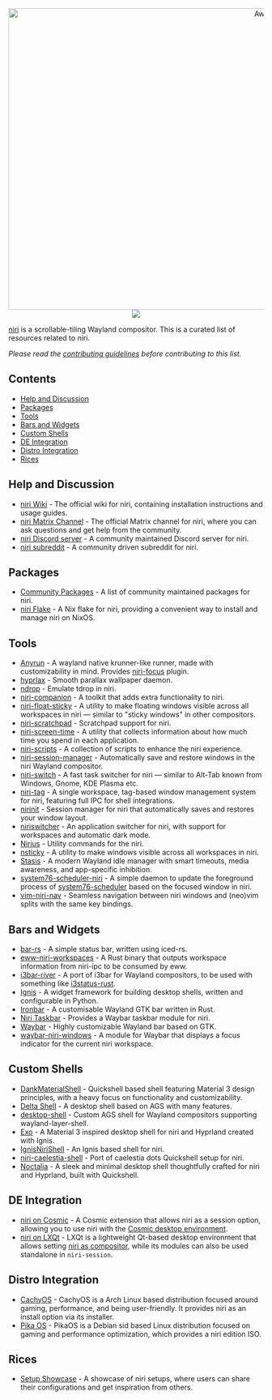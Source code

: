<!--lint disable awesome-heading-->
<div align=center><img width="1058" height="595" alt="Awesome X niri" src="https://github.com/user-attachments/assets/4e12eacc-d5eb-433f-b27e-b26e04ea23b4" /></div>
<div align=center><img src="https://awesome.re/badge-flat.svg" /></div>

[niri](https://github.com/YaLTeR/niri) is a scrollable-tiling Wayland compositor. This is a curated list of resources related to niri.

_Please read the [contributing guidelines](CONTRIBUTING.md) before contributing to this list._

## Contents
- [Help and Discussion](#help-and-discussion)
- [Packages](#packages)
- [Tools](#tools)
- [Bars and Widgets](#bars-and-widgets)
- [Custom Shells](#custom-shells)
- [DE Integration](#de-integration)
- [Distro Integration](#distro-integration)
- [Rices](#rices)

## Help and Discussion
<!--We break the alphbetical order here because we would like to keep the official ones before the community maintained ones-->
- [niri Wiki](https://yalter.github.io/niri/) - The official wiki for niri, containing installation instructions and usage guides.
- [niri Matrix Channel](https://matrix.to/#/#niri:matrix.org) - The official Matrix channel for niri, where you can ask questions and get help from the community.
- [niri Discord server](https://discord.gg/vT8Sfjy7sx) - A community maintained Discord server for niri.
- [niri subreddit](https://www.reddit.com/r/niri) - A community driven subreddit for niri.

## Packages
- [Community Packages](https://repology.org/project/niri/packages) - A list of community maintained packages for niri.
- [niri Flake](https://github.com/sodiboo/niri-flake) - A Nix flake for niri, providing a convenient way to install and manage niri on NixOS.

## Tools
- [Anyrun](https://github.com/anyrun-org/anyrun) - A wayland native krunner-like runner, made with customizability in mind. Provides [niri-focus](https://github.com/anyrun-org/anyrun/blob/master/plugins/niri-focus/README.md) plugin.
- [hyprlax](https://github.com/sandwichfarm/hyprlax) - Smooth parallax wallpaper daemon.
- [ndrop](https://github.com/Schweber/ndrop) - Emulate tdrop in niri.
- [niri-companion](https://github.com/dybdeskarphet/niri-companion) - A toolkit that adds extra functionality to niri.
- [niri-float-sticky](https://github.com/probeldev/niri-float-sticky) - A utility to make floating windows visible across all workspaces in niri — similar to "sticky windows" in other compositors.
- [niri-scratchpad](https://github.com/gvolpe/niri-scratchpad) - Scratchpad support for niri.
- [niri-screen-time](https://github.com/probeldev/niri-screen-time) - A utility that collects information about how much time you spend in each application.
- [niri-scripts](https://github.com/0xwal/niri-scripts) - A collection of scripts to enhance the niri experience.
- [niri-session-manager](https://github.com/MTeaHead/niri-session-manager) - Automatically save and restore windows in the niri Wayland compositor.
- [niri-switch](https://github.com/Kiki-Bouba-Team/niri-switch) - A fast task switcher for niri — similar to Alt-Tab known from Windows, Gnome, KDE Plasma etc.
- [niri-tag](https://git.atagen.co/atagen/niri-tag) - A single workspace, tag-based window management system for niri, featuring full IPC for shell integrations.
- [nirinit](https://github.com/amaanq/nirinit) - Session manager for niri that automatically saves and restores your window layout.
- [niriswitcher](https://github.com/isaksamsten/niriswitcher) - An application switcher for niri, with support for workspaces and automatic dark mode.
- [Nirius](https://sr.ht/~tsdh/nirius) - Utility commands for the niri.
- [nsticky](https://github.com/lonerOrz/nsticky) - A utility to make windows visible across all workspaces in niri.
- [Stasis](https://github.com/saltnpepper97/stasis) - A modern Wayland idle manager with smart timeouts, media awareness, and app-specific inhibition.
- [system76-scheduler-niri](https://github.com/Kirottu/system76-scheduler-niri) - A simple daemon to update the foreground process of [system76-scheduler](https://github.com/pop-os/system76-scheduler) based on the focused window in niri.
- [vim-niri-nav](https://github.com/andergrim/vim-niri-nav) - Seamless navigation between niri windows and (neo)vim splits with the same key bindings.

## Bars and Widgets
- [bar-rs](https://github.com/faervan/bar-rs) - A simple status bar, written using iced-rs.
- [eww-niri-workspaces](https://github.com/druskus20/eww-niri-workspaces) - A Rust binary that outputs workspace information from niri-ipc to be consumed by eww.
- [i3bar-river](https://github.com/MaxVerevkin/i3bar-river) - A port of i3bar for Wayland compositors, to be used with something like [i3status-rust](https://github.com/greshake/i3status-rust).
- [Ignis](https://github.com/linkfrg/ignis) - A widget framework for building desktop shells, written and configurable in Python.
- [Ironbar](https://github.com/JakeStanger/ironbar) - A customisable Wayland GTK bar written in Rust.
- [Niri Taskbar](https://github.com/LawnGnome/niri-taskbar) - Provides a Waybar taskbar module for niri.
- [Waybar](https://github.com/Alexays/Waybar) - Highly customizable Wayland bar based on GTK.
- [waybar-niri-windows](https://github.com/calico32/waybar-niri-windows) - A module for Waybar that displays a focus indicator for the current niri workspace.

## Custom Shells
- [DankMaterialShell](https://github.com/AvengeMedia/DankMaterialShell) - Quickshell based shell featuring Material 3 design principles, with a heavy focus on functionality and customizability.
- [Delta Shell](https://github.com/Sinomor/delta-shell) - A desktop shell based on AGS with many features.
- [desktop-shell](https://github.com/hashankur/desktop-shell) - Custom AGS shell for Wayland compositors supporting wayland-layer-shell.
- [Exo](https://github.com/debuggyo/Exo) - A Material 3 inspired desktop shell for niri and Hyprland created with Ignis.
- [IgnisNiriShell](https://github.com/lost-melody/IgnisNiriShell) - An Ignis based shell for niri.
- [niri-caelestia-shell](https://github.com/jutraim/niri-caelestia-shell) - Port of caelestia dots Quickshell setup for niri.
- [Noctalia](https://github.com/Ly-sec/Noctalia) - A sleek and minimal desktop shell thoughtfully crafted for niri and Hyprland, built with Quickshell.

## DE Integration
- [niri on Cosmic](https://github.com/Drakulix/cosmic-ext-extra-sessions) - A Cosmic extension that allows niri as a session option, allowing you to use niri with the [Cosmic desktop environment](https://github.com/pop-os/cosmic-epoch).
- [niri on LXQt](https://lxqt-project.org) - LXQt is a lightweight Qt-based desktop environment that allows setting [niri as compositor](https://github.com/lxqt/lxqt/wiki/ConfigWaylandSettings), while its modules can also be used standalone in `niri-session`.

## Distro Integration
- [CachyOS](https://wiki.cachyos.org/configuration/desktop_environments/niri) - CachyOS is a Arch Linux based distribution focused around gaming, performance, and being user-friendly. It provides niri as an install option via its installer.
- [Pika OS](https://wiki.pika-os.com/en/home#niri-edition) - PikaOS is a Debian sid based Linux distribution focused on gaming and performance optimization, which provides a niri edition ISO.

## Rices
- [Setup Showcase](https://github.com/YaLTeR/niri/discussions/325) - A showcase of niri setups, where users can share their configurations and get inspiration from others.
